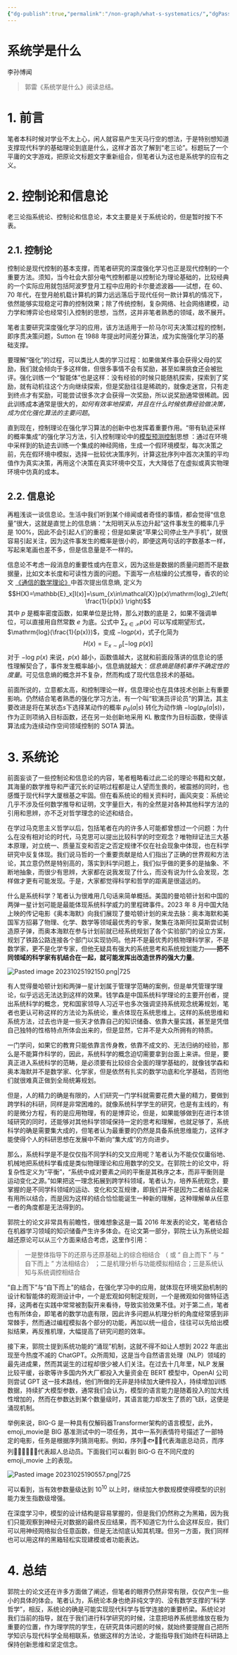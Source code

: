 ```yaml
---
{"dg-publish":true,"permalink":"/non-graph/what-s-systematics/","dgPassFrontmatter":true,"created":"2023-10-25T09:58:53.631+08:00","updated":"2023-10-25T20:04:31.929+08:00"}
---
```


# 系统学是什么

李孙博闻

> 郭雷《系统学是什么》阅读总结。

# 1. 前言

笔者本科时候对学业不太上心，闲人就容易产生天马行空的想法，于是特别想知道支撑现代科学的基础理论到底是什么，这样才首次了解到“老三论”。标题玩了一个平庸的文字游戏，把原论文标题文字重新组合，但笔者认为这也是系统学的应有之义。

# 2. 控制论和信息论

老三论指系统论、控制论和信息论，本文主要是关于系统论的，但是暂时按下不表。

## 2.1. 控制论

控制论是现代控制的基本支撑，而笔者研究的深度强化学习也正是现代控制的一个重要方法。须知，当今社会大部分电气控制都是以控制论为理论基础的，比较经典的一个实际应用就包括阿波罗登月工程中应用的卡尔曼滤波器——试想，在 60、70 年代，在登月舱机载计算机的算力远远落后于现代任何一款计算机的情况下，依然能够实现稳定可靠的控制效果；除了传统控制，复杂网络、社会网络建模，动力学和博弈论也经常引入控制的思想，当然，这并非笔者熟悉的领域，故不展开。

笔者主要研究深度强化学习的应用，该方法适用于一阶马尔可夫决策过程的控制，即序贯决策问题，Sutton 在 1988 年提出时间差分算法，成为实施强化学习的基础支撑。

要理解“强化”的过程，可以类比人类的学习过程：如果做某件事会获得父母的奖励，我们就会倾向于多这样做，但很多事情不会有奖励，甚至如果挑食还会被批评。强化训练一个“智能体”也是这样：没有经验的时候只能随机探索，探索到了奖励，就有动机往这个方向继续探索，但是奖励往往是稀疏的，就像走迷宫，只有走到终点才有奖励，可能尝试很多次才会获得一次奖励，所以说奖励通常很稀疏。因此训练成本通常是很大的，*如何有效率地探索，并且在什么时候依靠经验做决策，成为优化强化算法的主要问题*。

直到现在，控制理论在强化学习算法的创新中也发挥着重要作用。“带有轨迹采样的概率集成”的强化学习方法，引入控制理论中的[模型预测控制](https://www.bilibili.com/video/BV1cL411n7KV/?spm_id_from=333.337.search-card.all.click)思想 ：通过在环境中采样到的轨迹去训练一个集成的神经网络，生成一个假环境模型，每次决策之前，先在假环境中模拟，选择一批较优决策序列，计算这批序列中首次决策的平均值作为真实决策，再用这个决策在真实环境中交互，大大降低了在虚拟或真实物理环境中仿真的成本。

## 2.2. 信息论

再粗浅谈一谈信息论。生活中我们听到某个绯闻或者奇怪的事情，都会觉得“信息量”很大，这就是直觉上的信息熵：“太阳明天从东边升起”这件事发生的概率几乎是 100%，因此不会引起人们的重视；但是如果说“苹果公司停止生产手机”，就很容易引起关注，因为这件事发生的概率是很小的，即便这两句话的字数基本一样，写起来笔画也差不多，但是信息量是不一样的。

信息论不考虑一段消息的重要性或内在意义，因为这些是数据的质量问题而不是数据量，比如文本长度和可读性方面的问题。下面写一点枯燥的公式推导，香农的论文 [《通信的数学理论》](https://cdn.l7audiolab.com/wp-content/uploads/2022/06/%E9%80%9A%E4%BF%A1%E7%9A%84%E6%95%B0%E5%AD%A6%E7%90%86%E8%AE%BA.pdf)中首次提出信息熵, 定义为
$$H(X)=\mathbb{E}_x[I(x)]=\sum_{x\in\mathcal{X}}p(x)\mathrm{log}_2\left(\frac{1}{p(x)} \right)$$
其中 $p$ 是概率密度函数，如果单位是比特，那么对数的底是 2，如果不强调单位，可以直接用自然常数 $e$ 为底。公式中 $\sum_{x\in\mathcal{X}}p(x)$ 可以写成期望形式，$\mathrm{log}(\frac{1}{p(x)})$，变成 $-\mathrm{log}p(x)$，式子化简为
$$
H(x)=\mathbb{E}_{x\sim p}[-\mathrm{log}~p(x)]
$$
对于 $-\mathrm{log}~ p(x)$ 来说，$p(x)$ 越小，函数值越大，这就和前面段落讲的信息论的感性理解契合了，事件发生概率越小，信息熵就越大：*信息熵是随机事件不确定性的度量*。可见信息熵的概念并不复杂，然而构成了现代信息技术的基础。

前面所说的，立意都太高，和控制理论一样，信息理论也在具体技术创新上有重要影响。仍然结合笔者熟悉的强化学习方法，有一个叫“软演员评论员”的算法，其主要改进是将在某状态$s$下选择某动作的概率 $p_{\theta}(a|s)$ 转化为动作熵 $-\mathrm{log}(p_{\theta}(a|s))$，作为正则项纳入目标函数，还在另一处创新地采用 KL 散度作为目标函数，使得该算法成为连续动作空间领域控制的 SOTA 算法。

# 3. 系统论

前面妄谈了一些控制论和信息论的内容，笔者粗略看过此二论的理论书籍和文献，其海量的数学推导和严谨冗长的证明过程都是让人望而生畏的，被震撼的同时，也感慨于现代科学大厦根基之牢固。但在看系统论的相关资料时，画风突变：系统论几乎不涉及任何数学推导和证明，文字量巨大，有的全然是对各种其他科学方法的引用和思辨，亦不乏对哲学理念的论述和结合。

在学过马克思主义哲学以后，包括笔者在内的许多人可能都曾想过一个问题：为什么在没有相对论的时代，马克思可以提出比较科学的时空观念？唯物辩证法三大基本原理，对立统一、质量互变和否定之否定规律不仅在社会现象中体现，也在科学研究中反复体现。我们说马哲的一个重要贡献是给人们指出了正确的世界观和方法论，其立意仍然是特别高的，落实到科学问题上，我们似乎做的更多的是抽象、不断地抽象，而很少有思辨，大家都在说我发现了什么，而没有说为什么会发现，怎样做才更有可能发现。于是，大家都觉得科学和哲学的距离是很遥远的。

什么是系统科学？笔者认为很难用几句话来简单概括。美国的曼哈顿计划和中国的两弹一星计划可能是最能体现系统科学威力的里程碑事件。2023 年 8 月中国大陆上映的传记电影《奥本海默》向我们展现了曼哈顿计划的来龙去脉：奥本海默和美国军方招募了物理、化学、数学等领域最优秀的专家，聚集在洛斯阿拉莫斯尝试制造原子弹，而奥本海默在参与计划前就已经系统规划了各个实验部门的设立方案，规划了铁路公路连接各个部门以实现协同。他并不是最优秀的核物理科学家，不是数学家，更不是化学专家，但他无疑具有强大的系统思考和系统规划能力——**把不同领域的科学家有机结合在一起，就可能发挥出改造世界的强大力量**。

![Pasted image 20231025192150.png|725](/img/user/%E9%99%84%E4%BB%B6/Pasted%20image%2020231025192150.png)

有人觉得曼哈顿计划和两弹一星计划属于管理学范畴的案例，但是单凭管理学理论，似乎远远无法达到这样的效果。钱学森是中国系统科学理论的主要开创者，提出系统科学的概念，党和国家领导人习近平也多次强调坚持系统观念统筹规划，笔者也更认可称这样的方法论为系统论，重点体现在系统思维上。这样的系统思维和系统方法，过去也许是一些天才依靠自己的知识储备、依靠大量实践，甚至是凭借自己独特的性格特点所体会出来的，但是显然，它并不是大众所拥有的特质。

一门学问，如果它的教育只能依靠言传身教，依靠不成文的、无法归纳的经验，那么是不能算作科学的，因此，系统科学的概念迫切需要拿到台面上来讲。但是，要真正进入系统科学的范畴，是必须要有比较综合全面的理学基础的，就像钱学森和奥本海默并不是数学家、化学家，但是依然有扎实的数学功底和化学基础，否则他们就很难真正做到全局统筹规划。

但是，人的精力的确是有限的，人们研究一门学科就需要花费大量的精力，要做到跨学科的科研，同样是非常困难的。就像系统科学学生的研究，也是有主线的，有的是微分方程，有的是应用物理，有的是博弈论，但是，如果能够做到在进行本领域研究的同时，还能够对其他科学领域保持一定的思考和理解，也就足够了，系统科学的确是需要集大成的，但笔者认为最重要的仍然是具备系统思维能力，这样才能使得个人的科研思想在发展中不断向“集大成”的方向进步。

那么，系统科学是不是仅仅指不同学科的交叉应用呢？笔者认为不能仅仅庸俗地、机械地把系统科学看成是类似物理理论和应用数学的交叉。在郭院士的论文中，将复杂性定义为“平衡”，“系统中成对要素之间的平衡是其秩序之本，而非平衡则是运动变化之源。”如果把这一理念拓展到跨学科领域，笔者认为，培养系统观念，要掌握的是不同学科领域的运动、变化和交互规律，即我们并不是因为二者结合起来有用所以结合，而是因为这样的结合恰恰能诞生一种新的理解，这种理解单从任意一者的角度都是无法得到的。

郭院士的论文非常具有前瞻性，很难想象这是一篇 2016 年发表的论文，笔者结合在机器学习领域的知识储备产生许多体会。在论文第一部分，郭院士认为系统论超越还原论可以从三个方面来结合考虑，这里作引用：

> 一是整体指导下的还原与还原基础上的综合相结合 （ 或 “ 自上而下 ” 与 “ 自下而上 ” 方法相结合） ；二是机理分析与功能模拟相结合；三是系统认知与系统调控相结合

“自上而下”与“自下而上”的结合，在强化学习中的应用，就体现在环境奖励机制的设计和智能体的观测设计中，一个是宏观如何制定规则，一个是微观如何做特征选择，这两者在实践中常常被割裂开来看待，导致实验效果不佳。对于第二点，笔者也有所体会，即笔者的数学功底有限，因此许多问题从机理分析的角度经常感到非常棘手，然而通过编程模拟各个部分的功能，再加以统一组合，往往可以先给出模拟结果，再反推机理，大幅提高了研究问题的效率。

接下来，郭院士提到系统功能的“涌现”机制，这就不得不如让人想到 2022 年底出现至今热度不减的 ChatGPT。众所周知，这是当今自然语言处理（NLP）领域的最先进成果，然而其诞生的过程却很少被人们关注。在过去十几年里，NLP 发展比较平缓，谷歌等许多国内外大厂都投入大量资金在 BERT 模型中，OpenAI 公司则尝试 GPT 这一技术路线，他们所做的无非是持续加大硬件投入，持续增加训练数据，持续扩大模型参数，通常我们会认为，模型的语言能力是随着投入的加大线性增加的，然而在参数达到某个数量级时，其语言能力却发生了质的飞跃，这便是涌现机制。

举例来说，BIG-G 是一种具有仅解码器Transformer架构的语言模型，此外，emoji_movie是 BIG 基准测试中的一项任务，其中一系列表情符号描述了一部特定的电影，任务是根据序列猜测电影。例如，序列👧🐟🐠🐡代表海底总动员，而序列🦸🦸‍♂️👦👧👶代表超人总动员。下面我们可以看到 BIG-G 在不同尺度的 emoji_movie 上的表现。

![Pasted image 20231025190557.png|725](/img/user/%E9%99%84%E4%BB%B6/Pasted%20image%2020231025190557.png)

可以看到，当有效参数量级达到 $10^{10}$ 以上时，继续加大参数规模使得模型的识别能力发生指数级增强。

在深度学习中，模型的设计结构是容易掌握的，但是我们仍然称之为黑箱，因为我们只能观察到神经元对数据的最终反应结果，而不知道它为什么会这样反应，我们可以用神经网络拟合任意函数，但是无法彻底认知其机理。但另一方面，我们同样也可以用这样的黑箱轻松实现建模或者功能表达。

# 4. 总结

郭院士的论文还在许多方面做了阐述，但笔者的眼界仍然非常有限，仅仅产生一些小的具体的体会。笔者认为，系统论本身也绝非纯文字的、没有数学支撑的“科学哲学”，相反，系统论的确是可能实现现代科学与哲学连接的重要桥梁。系统论对我们当前的指导，就在于我们进行科学研究的时候，注意把培养系统思维放在极为重要的位置，作为理学院的学生，在研究具体问题的时候，就始终要提醒自己把所学知识与现代科学全局相联系，依据这样的方法论，才能指导我们始终在科研路上保持创新思维和坚定信念。